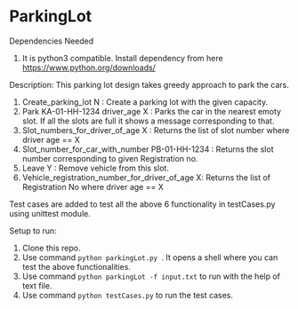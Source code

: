 # ParkingLot
Dependencies Needed
1. It is python3 compatible. Install dependency from here https://www.python.org/downloads/ 

Description: 
This parking lot design takes greedy approach to park the cars.
1. Create_parking_lot N : Create a parking lot with the given capacity.
2. Park KA-01-HH-1234 driver_age X : Parks the car in the nearest emoty slot. If all the slots are full it shows a message corresponding to that.
3. Slot_numbers_for_driver_of_age X : Returns the list of slot number where driver age == X
4. Slot_number_for_car_with_number PB-01-HH-1234 : Returns the slot number corresponding to given Registration no.
5. Leave Y : Remove vehicle from this slot. 
6. Vehicle_registration_number_for_driver_of_age X: Returns the list of Registration No where driver age == X

Test cases are added to test all the above 6 functionality in testCases.py using unittest module.

Setup to run:
1. Clone this repo.
2. Use command ```python parkingLot.py ```. It opens a shell where you can test the above functionalities.
3. Use command ```python parkingLot -f input.txt``` to run with the help of text file.
4. Use command ```python testCases.py``` to run the test cases.


